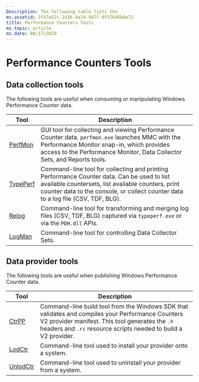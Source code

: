 ```yaml
---
Description: The following table lists the
ms.assetid: 3f47a52c-2d36-4a74-9d7f-df37645b8e72
title: Performance Counters Tools
ms.topic: article
ms.date: 08/17/2020
---
```


# Performance Counters Tools

## Data collection tools

The following tools are useful when consuming or manipulating Windows Performance Counter data.

|Tool|Description
|----|-----------
| [PerfMon](https://docs.microsoft.com/windows-server/administration/windows-commands/perfmon) | GUI tool for collecting and viewing Performance Counter data. `perfmon.exe` launches MMC with the Performance Monitor snap-in, which provides access to the Performance Monitor, Data Collector Sets, and Reports tools.
| [TypePerf](https://docs.microsoft.com/windows-server/administration/windows-commands/typeperf) |Command-line tool for collecting and printing Performance Counter data. Can be used to list available countersets, list available counters, print counter data to the console, or collect counter data to a log file (CSV, TDF, BLG).
| [Relog](https://docs.microsoft.com/windows-server/administration/windows-commands/relog) |Command-line tool for transforming and merging log files (CSV, TDF, BLG) captured via `typeperf.exe` or via the `PDH.dll` APIs.
| [LogMan](https://docs.microsoft.com/windows-server/administration/windows-commands/logman) |Command-line tool for controlling Data Collector Sets.

## Data provider tools

The following tools are useful when publishing Windows Performance Counter data.

|Tool|Description
|----|-----------
| [CtrPP](ctrpp.md) | Command-line build tool from the Windows SDK that validates and compiles your Performance Counters V2 provider manifest. This tool generates the `.h` headers and `.rc` resource scripts needed to build a V2 provider.
| [LodCtr](https://docs.microsoft.com/windows-server/administration/windows-commands/lodctr) | Command-line tool used to install your provider onto a system.
| [UnlodCtr](https://docs.microsoft.com/windows-server/administration/windows-commands/unlodctr_1) | Command-line tool used to uninstall your provider from a system.
